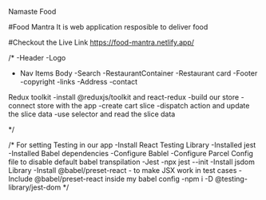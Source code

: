 Namaste Food

#Food Mantra
It is web application resposible to deliver food

#Checkout the Live Link
https://food-mantra.netlify.app/

/*
-Header
 -Logo
 - Nav Items
Body
 -Search
 -RestaurantContainer
  -Restaurant card
-Footer
 -copyright
 -links
 -Address
 -contact  


 Redux toolkit
 -install @reduxjs/toolkit and react-redux
 -build our store
 -connect store with the app
 -create cart slice
 -dispatch action and update the slice data
 -use selector and read the slice data

*/ 

/*
For setting Testing in our app
-Install React Testing Library
-Installed jest
-Installed Babel dependencies
-Configure Bablel
-Configure Parcel Config file to disable default babel transpilation
-Jest -npx jest --init
-Install jsdom Library
-Install @babel/preset-react - to make JSX work in test cases
-Include @babel/preset-react inside my babel config
-npm i -D @testing-library/jest-dom
*/
